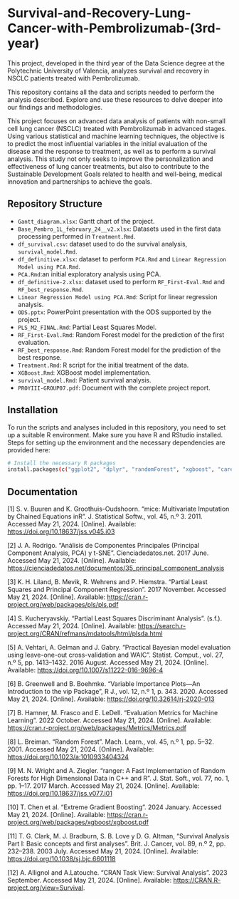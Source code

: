 # Survival-and-Recovery-Lung-Cancer-with-Pembrolizumab-(3rd-year)
This project, developed in the third year of the Data Science degree at the Polytechnic University of Valencia, analyzes survival and recovery in NSCLC patients treated with Pembrolizumab. 

This repository contains all the data and scripts needed to perform the analysis described. Explore and use these resources to delve deeper into our findings and methodologies.

This project focuses on advanced data analysis of patients with non-small cell lung cancer (NSCLC) treated with Pembrolizumab in advanced stages. Using various statistical and machine learning techniques, the objective is to predict the most influential variables in the initial evaluation of the disease and the response to treatment, as well as to perform a survival analysis. This study not only seeks to improve the personalization and effectiveness of lung cancer treatments, but also to contribute to the Sustainable Development Goals related to health and well-being, medical innovation and partnerships to achieve the goals.

## Repository Structure
- `Gantt_diagram.xlsx`: Gantt chart of the project.
- `Base_Pembro_1L_february_24__v2.xlsx`: Datasets used in the first data processing performed in `Treatment.Rmd`.
- `df_survival.csv`: dataset used to do the survival analysis, `survival_model.Rmd`. 
- `df_definitive.xlsx`: dataset to perform `PCA.Rmd` and `Linear Regression Model using PCA.Rmd`.
- `PCA.Rmd`:an initial exploratory analysis using PCA.
- `df_definitive-2.xlsx`: dataset used to perform `RF_First-Eval.Rmd` and `RF_best_response.Rmd`. 
- `Linear Regression Model using PCA.Rmd`: Script for linear regression analysis.
- `ODS.pptx`: PowerPoint presentation with the ODS supported by the project.
- `PLS_M2_FINAL.Rmd`: Partial Least Squares Model.
- `RF_First-Eval.Rmd`: Random Forest model for the prediction of the first evaluation.
- `RF_best_response.Rmd`: Random Forest model for the prediction of the best response.
- `Treatment.Rmd`: R script for the initial treatment of the data.
- `XGBoost.Rmd`: XGBoost model implementation.
- `survival_model.Rmd`: Patient survival analysis.
- `PROYIII-GROUP07.pdf`: Document with the complete project report.
  
## Installation
To run the scripts and analyses included in this repository, you need to set up a suitable R environment. Make sure you have R and RStudio installed. Steps for setting up the environment and the necessary dependencies are provided here:

```bash
# Install the necessary R packages
install.packages(c("ggplot2", "dplyr", "randomForest", "xgboost", "caret", "mice", "knitr", "readxl", "FactoMineR", "factoextra", "ropls", "tidyr", "pls","tibble", "ranger","survival", "KMsurv","survMisc","survminer","openxlsx","purrr",))
````

## Documentation
 [1] S. v. Buuren and K. Groothuis-Oudshoorn. “mice: Multivariate Imputation by Chained
 Equations inR”. J. Statistical Softw., vol. 45, n.º 3. 2011. Accessed May 21, 2024. [Online].
 Available: https://doi.org/10.18637/jss.v045.i03
 
 [2] J. A. Rodrigo. “Análisis de Componentes Principales (Principal Component Analysis,
 PCA) y t-SNE”. Cienciadedatos.net. 2017 June. Accessed May 21, 2024. [Online]. Available:
 https://cienciadedatos.net/documentos/35_principal_component_analysis 

[3] K. H. Liland, B. Mevik, R. Wehrens and P. Hiemstra. “Partial Least Squares and
 Principal Component Regression”. 2017 November. Accessed May 21, 2024. [Online]. Available: https://cran.r-project.org/web/packages/pls/pls.pdf

 [4] S. Kucheryavskiy. “Partial Least Squares Discriminant Analysis”. (s.f.). Accessed May 21, 2024. [Online]. Available: https://search.r-project.org/CRAN/refmans/mdatools/html/plsda.html

[5] A. Vehtari, A. Gelman and J. Gabry. “Practical Bayesian model evaluation using leave-one-out cross-validation and WAIC”. Statist. Comput., vol. 27, n.º 5, pp. 1413–1432. 2016 August. Accessed May 21, 2024. [Online]. Available: https://doi.org/10.1007/s11222-016-9696-4

[6] B. Greenwell and B. Boehmke. “Variable Importance Plots—An Introduction to the vip Package”, R J., vol. 12, n.º 1, p. 343. 2020. Accessed May 21, 2024. [Online]. Available: https://doi.org/10.32614/rj-2020-013

[7] B. Hamner, M. Frasco and E. LeDell. “Evaluation Metrics for Machine Learning”. 2022 October. Accessed May 21, 2024. [Online]. Available: https://cran.r-project.org/web/packages/Metrics/Metrics.pdf

[8] L. Breiman. “Random Forest”. Mach. Learn., vol. 45, n.º 1, pp. 5–32. 2001. Accessed May 21, 2024. [Online]. Available: https://doi.org/10.1023/a:1010933404324

[9] M. N. Wright and A. Ziegler. “ranger: A Fast Implementation of Random Forests for High Dimensional Data in C++ and R”.  J. Stat. Soft., vol. 77, no. 1, pp. 1–17. 2017 March. Accessed May 21, 2024. [Online]. Available: https://doi.org/10.18637/jss.v077.i01

[10] T. Chen et al. “Extreme Gradient Boosting”. 2024 January. Accessed May 21, 2024. [Online]. Available: https://cran.r-project.org/web/packages/xgboost/xgboost.pdf

[11] T. G. Clark, M. J. Bradburn, S. B. Love y D. G. Altman, “Survival Analysis Part I: Basic concepts and first analyses”. Brit. J. Cancer, vol. 89, n.º 2, pp. 232–238. 2003 July. Accessed May 21, 2024. [Online]. Available: https://doi.org/10.1038/sj.bjc.6601118

[12] A. Allignol and A.Latouche. “CRAN Task View: Survival Analysis”. 2023 September. Accessed May 21, 2024. [Online]. Available: https://CRAN.R-project.org/view=Survival.


